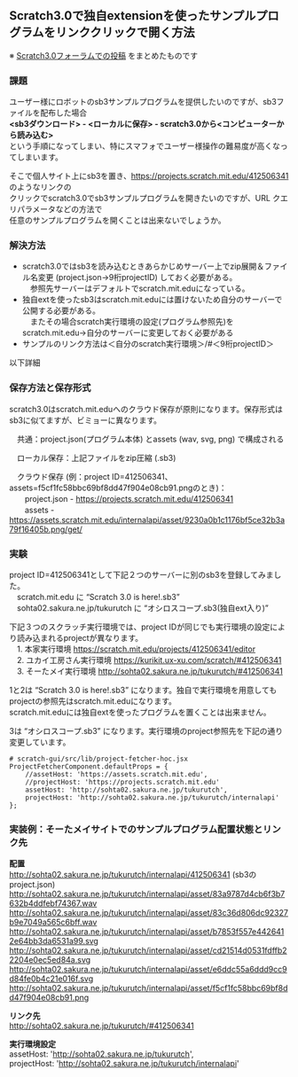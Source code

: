 ## Scratch3.0で独自extensionを使ったサンプルプログラムをリンククリックで開く方法

※ [Scratch3.0フォーラムでの投稿](https://scratch.mit.edu/discuss/topic/337226/?page=2#post-4236202) をまとめたものです

### 課題
ユーザー様にロボットのsb3サンプルプログラムを提供したいのですが、sb3ファイルを配布した場合  
**<sb3ダウンロード> - <ローカルに保存> - scratch3.0から<コンピューターから読み込む>**   
という手順になってしまい、特にスマフォでユーザー様操作の難易度が高くなってしまいます。  

そこで個人サイト上にsb3を置き、https://projects.scratch.mit.edu/412506341 のようなリンクの  
クリックでscratch3.0でsb3サンプルプログラムを開きたいのですが、URL クエリパラメータなどの方法で  
任意のサンプルプログラムを開くことは出来ないでしょうか。  

### 解決方法
- scratch3.0ではsb3を読み込むときあらかじめサーバー上でzip展開＆ファイル名変更 (project.json→9桁projectID) しておく必要がある。  
　参照先サーバーはデフォルトでscratch.mit.eduになっている。  
- 独自extを使ったsb3はscratch.mit.eduには置けないため自分のサーバーで公開する必要がある。  
　またその場合scratch実行環境の設定(プログラム参照先)をscratch.mit.edu→自分のサーバーに変更しておく必要がある  
- サンプルのリンク方法は＜自分のscratch実行環境＞/#＜9桁projectID＞  

以下詳細

### 保存方法と保存形式
scratch3.0はscratch.mit.eduへのクラウド保存が原則になります。保存形式はsb3に似てますが、ビミョーに異なります。

　共通：project.json(プログラム本体) とassets (wav, svg, png) で構成される

　ローカル保存：上記ファイルをzip圧縮 (.sb3)

　クラウド保存 (例：project ID=412506341、assets=f5cf1fc58bbc69bf8dd47f904e08cb91.pngのとき)：  
　　project.json - https://projects.scratch.mit.edu/412506341  
　　assets - https://assets.scratch.mit.edu/internalapi/asset/9230a0b1c1176bf5ce32b3a79f16405b.png/get/  

### 実験
project ID=412506341として下記２つのサーバーに別のsb3を登録してみました。  
　scratch.mit.edu に “Scratch 3.0 is here!.sb3”  
　sohta02.sakura.ne.jp/tukurutch に “オシロスコープ.sb3(独自ext入り)”  

下記３つのスクラッチ実行環境では、project IDが同じでも実行環境の設定により読み込まれるprojectが異なります。  
　1. 本家実行環境 https://scratch.mit.edu/projects/412506341/editor  
　2. ユカイ工房さん実行環境 https://kurikit.ux-xu.com/scratch/#412506341  
　3. そーたメイ実行環境 http://sohta02.sakura.ne.jp/tukurutch/#412506341  

1と2は “Scratch 3.0 is here!.sb3” になります。独自で実行環境を用意してもprojectの参照先はscratch.mit.eduになります。  
scratch.mit.eduには独自extを使ったプログラムを置くことは出来ません。  
 
3は “オシロスコープ.sb3” になります。実行環境のproject参照先を下記の通り変更しています。  

    # scratch-gui/src/lib/project-fetcher-hoc.jsx
    ProjectFetcherComponent.defaultProps = {  
        //assetHost: 'https://assets.scratch.mit.edu',  
        //projectHost: 'https://projects.scratch.mit.edu'  
        assetHost: 'http://sohta02.sakura.ne.jp/tukurutch',  
        projectHost: 'http://sohta02.sakura.ne.jp/tukurutch/internalapi'  
    };  

### 実装例：そーたメイサイトでのサンプルプログラム配置状態とリンク先
**配置**  
http://sohta02.sakura.ne.jp/tukurutch/internalapi/412506341 (sb3のproject.json)
http://sohta02.sakura.ne.jp/tukurutch/internalapi/asset/83a9787d4cb6f3b7632b4ddfebf74367.wav
http://sohta02.sakura.ne.jp/tukurutch/internalapi/asset/83c36d806dc92327b9e7049a565c6bff.wav
http://sohta02.sakura.ne.jp/tukurutch/internalapi/asset/b7853f557e4426412e64bb3da6531a99.svg
http://sohta02.sakura.ne.jp/tukurutch/internalapi/asset/cd21514d0531fdffb22204e0ec5ed84a.svg
http://sohta02.sakura.ne.jp/tukurutch/internalapi/asset/e6ddc55a6ddd9cc9d84fe0b4c21e016f.svg
http://sohta02.sakura.ne.jp/tukurutch/internalapi/asset/f5cf1fc58bbc69bf8dd47f904e08cb91.png

**リンク先**  
http://sohta02.sakura.ne.jp/tukurutch/#412506341

**実行環境設定**  
assetHost: 'http://sohta02.sakura.ne.jp/tukurutch',  
projectHost: 'http://sohta02.sakura.ne.jp/tukurutch/internalapi'  
